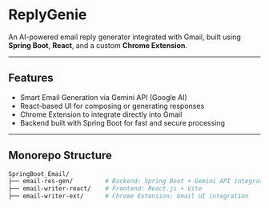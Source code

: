 # ReplyGenie

An AI-powered email reply generator integrated with Gmail, built using **Spring Boot**, **React**, and a custom **Chrome Extension**.

---

## Features

-  Smart Email Generation via Gemini API (Google AI)
-  React-based UI for composing or generating responses
-  Chrome Extension to integrate directly into Gmail
-  Backend built with Spring Boot for fast and secure processing

---

##  Monorepo Structure

```bash
SpringBoot_Email/
├── email-res-gen/         # Backend: Spring Boot + Gemini API integration
├── email-writer-react/    # Frontend: React.js + Vite
├── email-writer-ext/      # Chrome Extension: Gmail UI integration
